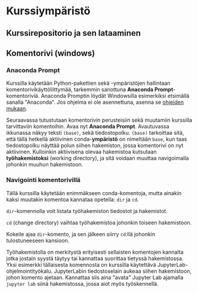 # Kurssiympäristö

## Kurssirepositorio ja sen lataaminen

<!-- TODO hämmentääkö repositorio -> pitäisikö olla kurssihakemisto? -->

## Komentorivi (windows)

### Anaconda Prompt

Kurssilla käytetään Python-pakettien sekä -ympäristöjen hallintaan
komentorivikäyttöliittymää, tarkemmin sanottuna **Anaconda
Prompt**-komentoriviä. Anaconda Promptin löydät Windowsilla esimerkiksi
etsimällä sanalla "Anaconda". Jos ohjelma ei ole asennettuna, asenna se
[ohjeiden mukaan](./asennukset-windows.md).

Seuraavassa tutustutaan komentorivin perusteisiin sekä muutamiin kurssilla
tarvittaviin komentoihin. Avaa nyt **Anaconda Prompt**. Avautuvassa ikkunassa
näkyy teksti `(base)`, sekä tiedostopolku. `(base)` tarkoittaa sitä, että tällä
hetkellä aktiivinen conda-**ympäristö** on nimeltään `base`, kun taas
tiedostopolku näyttää polun siihen hakemiston, jossa komentorivi on nyt
aktiivinen. Kulloinkin aktiivisena olevaa hakemistoa kutsutaan
**työhakemistoksi** (working directory), ja sitä voidaan muuttaa navigoimalla
johonkin muuhun hakemistoon.

### Navigointi komentorivillä

Tällä kurssilla käytetään enimmäkseen conda-komentoja, mutta ainakin kaksi
muutakin komentoa kannataa opetella: `dir` ja `cd`.

`dir`-komennolla voit listata työhakemiston tiedostot ja hakemistot.

`cd` (change directory) vaihtaa työhakemistoa johonkin toiseen hakemistoon.

Kokeile ajaa `dir`-komento, ja sen jälkeen siirry `cd`:llä johonkin
tulostuneeseen kansioon.

Työhakemistolla on merkitystä erityisesti sellaisten komentojen kannalta jotka
jostain syystä täytyy tai kannattaa suorittaa tietyssä hakemistossa. Yksi
esimerkki tällaisesta komennosta on kurssilla käytettävä
JupyterLab-ohjelmointityökalu. JupyterLabin tiedostoselain aukeaa siihen
hakemistoon, johon komento ajetaan. Kannattaa siis aina "avata" Jupyter Lab
ajamalla `jupyter lab` siinä hakemistossa, jossa aiot myös työskennellä.
